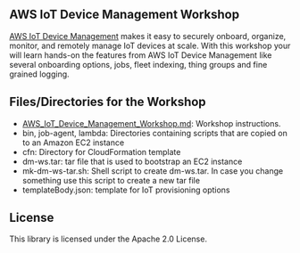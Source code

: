 ## AWS IoT Device Management Workshop

[AWS IoT Device Management](https://aws.amazon.com/iot-device-management/) makes it easy to securely onboard, organize, monitor, and remotely manage IoT devices at scale. With this workshop your will learn hands-on the features from AWS IoT Device Management like several onboarding options, jobs, fleet indexing, thing groups and fine grained logging.


## Files/Directories for the Workshop

* [AWS_IoT_Device_Management_Workshop.md](AWS_IoT_Device_Management_Workshop.md): Workshop instructions.
* bin, job-agent, lambda: Directories containing scripts that are copied on to an Amazon EC2 instance
* cfn: Directory for CloudFormation template
* dm-ws.tar: tar file that is used to bootstrap an EC2 instance
* mk-dm-ws-tar.sh: Shell script to create dm-ws.tar. In case you change something use this script to create a new tar file
* templateBody.json: template for IoT provisioning options

## License

This library is licensed under the Apache 2.0 License.
